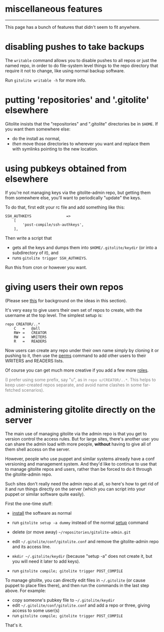 # miscellaneous features

----

This page has a bunch of features that didn't seem to fit anywhere.

# disabling pushes to take backups

The `writable` command allows you to disable pushes to all repos or just the
named repo, in order to do file-system level things to the repo directory that
require it not to change, like using normal backup software.

Run `gitolite writable -h` for more info.

# putting 'repositories' and '.gitolite' elsewhere

Gitolite insists that the "repositories" and ".gitolite" directories be in
`$HOME`.  If you want them somewhere else:

  * do the install as normal,
  * *then* move those directories to wherever you want and replace them with
    symlinks pointing to the new location.

# using pubkeys obtained from elsewhere

If you're not managing keys via the gitolite-admin repo, but getting them from
somewhere else, you'll want to periodically "update" the keys.

To do that, first edit your rc file and add something like this:

    SSH_AUTHKEYS                =>
        [
            'post-compile/ssh-authkeys',
        ],

Then write a script that

  * gets all the keys and dumps them into `$HOME/.gitolite/keydir` (or into a
    subdirectory of it), and
  * runs `gitolite trigger SSH_AUTHKEYS`.

Run this from cron or however you want.

# giving users their own repos

(Please see [this](wild) for background on the ideas in this section).

It's very easy to give users their own set of repos to create, with the
username at the top level.  The simplest setup is:

```gitolite
repo CREATOR/..*
    C   =   @all
    RW+ =   CREATOR
    RW  =   WRITERS
    R   =   READERS
```

Now users can create any repo under their own name simply by cloning it or
pushing to it, then use the [perms][] command to add other users to their
WRITERS and READERS lists.

[perms]: user#setget-additional-permissions-for-repos-you-created

Of course you can get much more creative if you add a few more [roles][].

[roles]: wild#roles

<font color="gray">(I prefer using some prefix, say "u", as in
`repo u/CREATOR/..*`.  This helps to keep user-created repos separate, and
avoid name clashes in some far-fetched scenarios).</font>

# administering gitolite directly on the server

The main use of managing gitolite via the admin repo is that you get to
version control the access rules.  But for large sites, there's another use:
you can share the admin load with more people, **without** having to give all
of them shell access on the server.

However, people who use puppet and similar systems already have a conf
versioning and management system.  And they'd like to continue to use that to
manage gitolite repos and users, rather than be forced to do it through the
gitolite-admin repo.

Such sites don't really need the admin repo at all, so here's how to get rid
of it and run things directly on the server (which you can script into your
puppet or similar software quite easily).

First the one-time stuff:

  * [install](install) the software as normal

  * run `gitolite setup -a dummy` instead of the normal [setup](install#setup)
    command

  * delete (or move away) `~/repositories/gitolite-admin.git`

  * edit `~/.gitolite/conf/gitolite.conf` and remove the gitolite-admin repo
    and its access line.

  * `mkdir ~/.gitolite/keydir` (because "setup -a" does not create it, but you
    will need it later to add keys).

  * run `gitolite compile; gitolite trigger POST_COMPILE`

To manage gitolite, you can directly edit files in `~/.gitolite` (or cause
puppet to place files there), and then run the commands in the last step
above.  For example:

  * copy someone's pubkey file to `~/.gitolite/keydir`
  * edit `~/.gitolite/conf/gitolite.conf` and add a repo or three, giving
    access to some user(s)
  * run `gitolite compile; gitolite trigger POST_COMPILE`

That's it.

